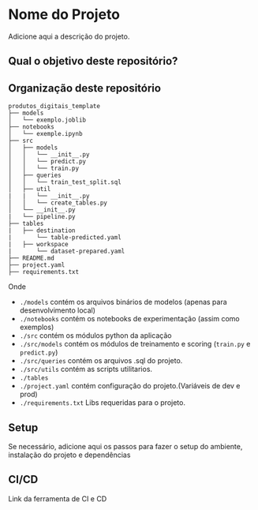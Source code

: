 # Nome do Projeto

Adicione aqui a descrição do projeto.

## Qual o objetivo deste repositório?

## Organização deste repositório

```
produtos_digitais_template
├── models
│   └── exemplo.joblib
├── notebooks
│   └── exemple.ipynb
├── src
│   ├── models
│   │   └── __init__.py
│   │   └── predict.py
│   │   └── train.py
│   ├── queries
│   │   └── train_test_split.sql
│   ├── util
|   |   └── __init__.py
│   │   └── create_tables.py
│   └── __init__.py
|   └── pipeline.py
├── tables
|   ├── destination
|       └── table-predicted.yaml
|   ├── workspace
|       └── dataset-prepared.yaml
├── README.md
├── project.yaml
├── requirements.txt
```

Onde

- `./models` contém os arquivos binários de modelos (apenas para desenvolvimento local)
- `./notebooks` contém os notebooks de experimentação (assim como exemplos)
- `./src` contém os módulos python da aplicação
- `./src/models` contém os módulos de treinamento e scoring (`train.py` e `predict.py`)
- `./src/queries` contém os arquivos .sql do projeto.
- `./src/utils` contém as scripts utilitarios.
- `./tables` 
- `./project.yaml` contém configuração do projeto.(Variáveis de dev e prod)
- `./requirements.txt` Libs requeridas para o projeto.

## Setup
Se necessário, adicione aqui os passos para fazer o setup do ambiente, instalação do projeto e dependências

## CI/CD
Link da ferramenta de CI e CD
